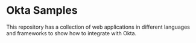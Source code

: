 Okta Samples
============

This repository has a collection of web applications in different
languages and frameworks to show how to integrate with Okta.
